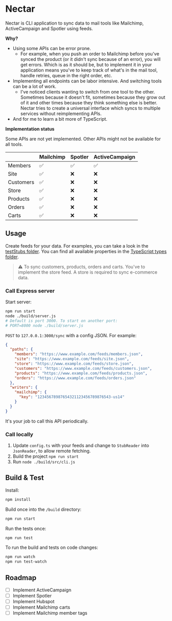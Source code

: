 # Nectar

Nectar is CLI application to sync data to mail tools like Mailchimp, ActiveCampaign and Spotler using feeds.

**Why?**

- Using some APIs can be error prone.
  - For example, when you push an order to Mailchimp before you've synced the product (or it didn't sync because of an error), you will get errors. Which is as it should be, but to implement it in your application means you've to keep track of what's in the mail tool, handle retries, queue in the right order, etc.
- Implementing all endpoints can be labor intensive. And switching tools can be a lot of work.
  - I've noticed clients wanting to switch from one tool to the other. Sometimes because it doesn't fit, sometimes because they grow out of it and other times because they think something else is better. Nectar tries to create a universal interface which syncs to multiple services without reimplementing APIs.
- And for me to learn a bit more of TypeScript.

**Implementation status**

Some APIs are not yet implemented. Other APIs might not be available for all tools.

|           | Mailchimp | Spotler | ActiveCampaign |
|-----------|-----------|---------|----------------|
| Members   | ✅         | ✅       | ✅              |
| Site      | ✅         | ❌       | ❌              |
| Customers | ✅         | ❌       | ❌              |
| Store     | ✅         | ❌       | ❌              |
| Products  | ✅         | ❌       | ❌              |
| Orders    | ✅         | ❌       | ❌              |
| Carts     | ✅         | ❌       | ❌              |

## Usage

Create feeds for your data. For examples, you can take a look in the [testStubs folder](./src/testStubs/).
You can find all available properties in the [TypeScript types folder](./src/types/).

> ⚠️ To sync customers, products, orders and carts. You've to implement the store feed. A
> store is required to sync e-commerce data.

### Call Express server

Start server:

```bash
npm run start
node ./build/server.js
# Default is port 3000. To start on another port:
# PORT=8000 node ./build/server.js
```

`POST` to `127.0.0.1:3000/sync` with a config JSON. For example:

```json
{
  "paths": {
    "members": "https://www.example.com/feeds/members.json",
    "site": "https://www.example.com/feeds/site.json",
    "store": "https://www.example.com/feeds/store.json",
    "customers": "https://www.example.com/feeds/customers.json",
    "products": "https://www.example.com/feeds/products.json",
    "orders": "https://www.example.com/feeds/orders.json"
  },
  "writers": {
    "mailchimp": {
      "key": "12345678987654321123456789876543-us14"
    }
  }
}
```

It's your job to call this API periodically.

### Call locally

1. Update `config.ts` with your feeds and change to `StubReader` into `JsonReader`, to allow remote fetching.
2. Build the project `npm run start`
3. Run `node ./build/src/cli.js`

## Build & Test

Install:

```bash
npm install
```

Build once into the `/build` directory:

```bash
npm run start
```

Run the tests once:

```bash
npm run test
```

To run the build and tests on code changes:

```bash
npm run watch
npm run test-watch
```

## Roadmap

- [ ] Implement ActiveCampaign
- [ ] Implement Spotler
- [ ] Implement Hubspot
- [ ] Implement Mailchimp carts
- [ ] Implement Mailchimp member tags
